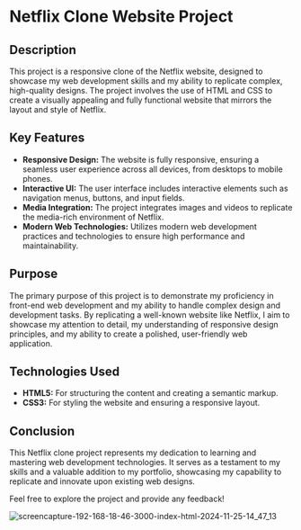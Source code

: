 # Netflix Clone Website Project

## Description

This project is a responsive clone of the Netflix website, designed to showcase my web development skills and my ability to replicate complex, high-quality designs. The project involves the use of HTML and CSS to create a visually appealing and fully functional website that mirrors the layout and style of Netflix. 

## Key Features

- **Responsive Design:** The website is fully responsive, ensuring a seamless user experience across all devices, from desktops to mobile phones.
- **Interactive UI:** The user interface includes interactive elements such as navigation menus, buttons, and input fields.
- **Media Integration:** The project integrates images and videos to replicate the media-rich environment of Netflix.
- **Modern Web Technologies:** Utilizes modern web development practices and technologies to ensure high performance and maintainability.

## Purpose

The primary purpose of this project is to demonstrate my proficiency in front-end web development and my ability to handle complex design and development tasks. By replicating a well-known website like Netflix, I aim to showcase my attention to detail, my understanding of responsive design principles, and my ability to create a polished, user-friendly web application.

## Technologies Used

- **HTML5:** For structuring the content and creating a semantic markup.
- **CSS3:** For styling the website and ensuring a responsive layout.


## Conclusion

This Netflix clone project represents my dedication to learning and mastering web development technologies. It serves as a testament to my skills and a valuable addition to my portfolio, showcasing my capability to replicate and innovate upon existing web designs.

Feel free to explore the project and provide any feedback!

![screencapture-192-168-18-46-3000-index-html-2024-11-25-14_47_13](https://github.com/user-attachments/assets/a2a602ba-b6a1-44c7-a493-49dd69f0cd7e)

